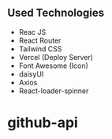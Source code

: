 ## Used Technologies

-   Reac JS
-   React Router
-   Tailwind CSS
-   Vercel (Deploy Server)
-   Font Awesome (Icon)
-   daisyUI
-   Axios
-   React-loader-spinner
# github-api
